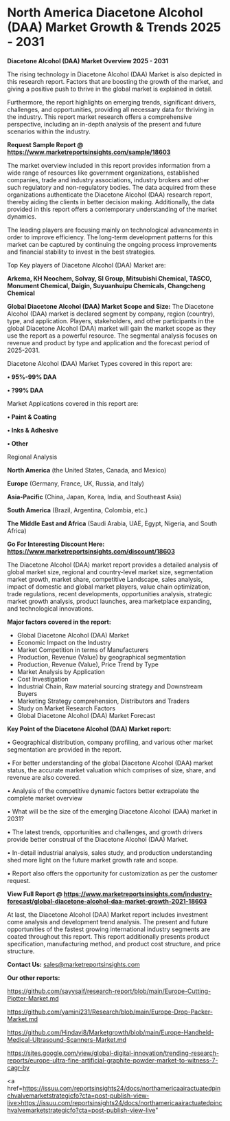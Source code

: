 # North America Diacetone Alcohol (DAA) Market Growth & Trends 2025 - 2031

<Strong> Diacetone Alcohol (DAA) Market Overview 2025 - 2031</strong>

The rising technology in Diacetone Alcohol (DAA) Market is also depicted in this research report. Factors that are boosting the growth of the market, and giving a positive push to thrive in the global market is explained in detail.

Furthermore, the report highlights on emerging trends, significant drivers, challenges, and opportunities, providing all necessary data for thriving in the industry. This report market research offers a comprehensive perspective, including an in-depth analysis of the present and future scenarios within the industry.

<strong>Request Sample Report @ <a href=https://www.marketreportsinsights.com/sample/18603>https://www.marketreportsinsights.com/sample/18603</a></strong>

The market overview included in this report provides information from a wide range of resources like government organizations, established companies, trade and industry associations, industry brokers and other such regulatory and non-regulatory bodies. The data acquired from these organizations authenticate the Diacetone Alcohol (DAA) research report, thereby aiding the clients in better decision making. Additionally, the data provided in this report offers a contemporary understanding of the market dynamics.

The leading players are focusing mainly on technological advancements in order to improve efficiency. The long-term development patterns for this market can be captured by continuing the ongoing process improvements and financial stability to invest in the best strategies.

Top Key players of Diacetone Alcohol (DAA) Market are:

<strong>Arkema, KH Neochem, Solvay, SI Group, Mitsubishi Chemical, TASCO, Monument Chemical, Daigin, Suyuanhuipu Chemicals, Changcheng Chemical</strong>

<strong><b>Global Diacetone Alcohol (DAA) Market Scope and Size:</b></strong>
The Diacetone Alcohol (DAA) market is declared segment by company, region (country), type, and application. Players, stakeholders, and other participants in the global Diacetone Alcohol (DAA) market will gain the market scope as they use the report as a powerful resource. The segmental analysis focuses on revenue and product by type and application and the forecast period of 2025-2031.

Diacetone Alcohol (DAA) Market Types covered in this report are:

<strong>• 95%-99% DAA

• ?99% DAA</strong>

Market Applications covered in this report are:

<strong>• Paint & Coating

• Inks & Adhesive

• Other</strong> 

Regional Analysis

<strong>North America</strong> (the United States, Canada, and Mexico)

<strong>Europe</strong> (Germany, France, UK, Russia, and Italy)

<strong>Asia-Pacific</strong> (China, Japan, Korea, India, and Southeast Asia)

<strong>South America</strong> (Brazil, Argentina, Colombia, etc.)

<strong>The Middle East and Africa</strong> (Saudi Arabia, UAE, Egypt, Nigeria, and South Africa)

<strong>Go For Interesting Discount Here: <a href=https://www.marketreportsinsights.com/discount/18603>https://www.marketreportsinsights.com/discount/18603</a></strong>

The Diacetone Alcohol (DAA) market report provides a detailed analysis of global market size, regional and country-level market size, segmentation market growth, market share, competitive Landscape, sales analysis, impact of domestic and global market players, value chain optimization, trade regulations, recent developments, opportunities analysis, strategic market growth analysis, product launches, area marketplace expanding, and technological innovations.

<strong><b>Major factors covered in the report:</b></strong>
<ul>
  <li>Global Diacetone Alcohol (DAA) Market </li>
  <li>Economic Impact on the Industry</li>
  <li>Market Competition in terms of Manufacturers</li>
  <li>Production, Revenue (Value) by geographical segmentation</li>
  <li>Production, Revenue (Value), Price Trend by Type</li>
  <li>Market Analysis by Application</li>
  <li>Cost Investigation</li>
  <li>Industrial Chain, Raw material sourcing strategy and Downstream Buyers</li>
  <li>Marketing Strategy comprehension, Distributors and Traders</li>
  <li>Study on Market Research Factors</li>
  <li>Global Diacetone Alcohol (DAA) Market Forecast</li>
</ul>

<strong><b>Key Point of the Diacetone Alcohol (DAA) Market report:</b></strong>

• Geographical distribution, company profiling, and various other market segmentation are provided in the report.

• For better understanding of the global Diacetone Alcohol (DAA) market status, the accurate market valuation which comprises of size, share, and revenue are also covered.

• Analysis of the competitive dynamic factors better extrapolate the complete market overview

• What will be the size of the emerging Diacetone Alcohol (DAA) market in 2031?

• The latest trends, opportunities and challenges, and growth drivers provide better construal of the Diacetone Alcohol (DAA) Market.

• In-detail industrial analysis, sales study, and production understanding shed more light on the future market growth rate and scope.

• Report also offers the opportunity for customization as per the customer request.

<strong><b>View Full Report @ <a href=https://www.marketreportsinsights.com/industry-forecast/global-diacetone-alcohol-daa-market-growth-2021-18603>https://www.marketreportsinsights.com/industry-forecast/global-diacetone-alcohol-daa-market-growth-2021-18603</a></b></strong>


At last, the Diacetone Alcohol (DAA) Market report includes investment come analysis and development trend analysis. The present and future opportunities of the fastest growing international industry segments are coated throughout this report. This report additionally presents product specification, manufacturing method, and product cost structure, and price structure.

<strong>Contact Us:</strong>
sales@marketreportsinsights.com

<strong>Our other reports:</strong>

<a href=https://github.com/sayysaif/research-report/blob/main/Europe-Cutting-Plotter-Market.md>https://github.com/sayysaif/research-report/blob/main/Europe-Cutting-Plotter-Market.md</a>

<a href=https://github.com/yamini231/Research/blob/main/Europe-Drop-Packer-Market.md>https://github.com/yamini231/Research/blob/main/Europe-Drop-Packer-Market.md</a>

<a href=https://github.com/Hindavi8/Marketgrowth/blob/main/Europe-Handheld-Medical-Ultrasound-Scanners-Market.md>https://github.com/Hindavi8/Marketgrowth/blob/main/Europe-Handheld-Medical-Ultrasound-Scanners-Market.md</a>

<a href=https://sites.google.com/view/global-digital-innovation/trending-research-reports/europe-ultra-fine-artificial-graphite-powder-market-to-witness-7-cagr-by>https://sites.google.com/view/global-digital-innovation/trending-research-reports/europe-ultra-fine-artificial-graphite-powder-market-to-witness-7-cagr-by</a>

<a href=https://issuu.com/reportsinsights24/docs/northamericaairactuatedpinchvalvemarketstrategicfo?cta=post-publish-view-live>https://issuu.com/reportsinsights24/docs/northamericaairactuatedpinchvalvemarketstrategicfo?cta=post-publish-view-live</a>"
